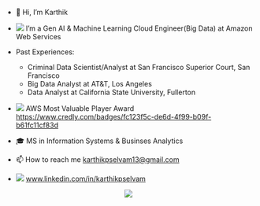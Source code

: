 - 👋 Hi, I’m Karthik
- <img src="https://img.shields.io/badge/Amazon_AWS-FF9900?style=for-the-badge&logo=amazonaws&logoColor=white" /> I’m a Gen AI & Machine Learning Cloud Engineer(Big Data) at Amazon Web Services
- Past Experiences:
  - Criminal Data Scientist/Analyst at San Francisco Superior Court, San Francisco
  - Big Data Analyst at AT&T, Los Angeles
  - Data Analyst at California State University, Fullerton
- <img src="https://img.shields.io/badge/Credly-FF6B00.svg?style=for-the-badge&logo=Credly&logoColor=white"/> AWS Most Valuable Player Award https://www.credly.com/badges/fc123f5c-de6d-4f99-b09f-b61fc11cf83d

- 🎓 MS in Information Systems & Businses Analytics
- 📫 How to reach me karthikpselvam13@gmail.com
  
- <img src="https://img.shields.io/badge/LinkedIn-0077B5?style=for-the-badge&logo=linkedin&logoColor=white" /> www.linkedin.com/in/karthikpselvam

<p align="center">
  <img src="https://user-images.githubusercontent.com/45563371/113604647-24a58000-9678-11eb-9bb9-4877d8f1674a.gif" />
</p>

